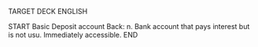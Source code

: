 TARGET DECK
ENGLISH

START
Basic
Deposit account
Back: n. Bank account that pays interest but is not usu. Immediately accessible.
END

